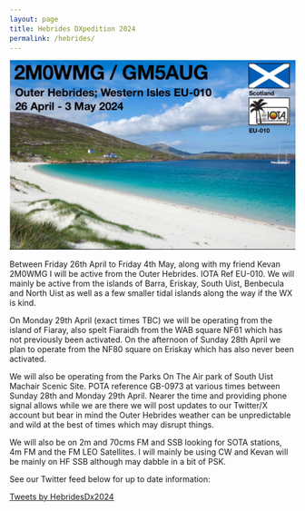 ```yaml
---
layout: page
title: Hebrides DXpedition 2024
permalink: /hebrides/
---
```

![QSL card](/images/qsl.jpg)

Between Friday 26th April to Friday 4th May, along with my friend Kevan 2M0WMG I will be active from the Outer Hebrides. IOTA Ref EU-010. We will mainly be active from the islands of Barra, Eriskay, South Uist, Benbecula and North Uist as well as a few smaller tidal islands along the way if the WX is kind. 

On Monday 29th April (exact times TBC) we will be operating from the island of Fiaray, also spelt Fiaraidh from the WAB square NF61 which has not previously been activated. On the afternoon of Sunday 28th April we plan to operate from the NF80 square on Eriskay which has also never been activated. 

We will also be operating from the Parks On The Air park of South Uist Machair Scenic Site. POTA reference GB-0973 at various times between Sunday 28th and Monday 29th April. Nearer the time and providing phone signal allows while we are there we will post updates to our Twitter/X account but bear in mind the Outer Hebrides weather can be unpredictable and wild at the best of times which may disrupt things.

We will also be on 2m and 70cms FM and SSB looking for SOTA stations, 4m FM and the FM LEO Satellites. I will mainly be using CW and Kevan will be mainly on HF SSB although may dabble in a bit of PSK. 

See our Twitter feed below for up to date information:

<a class="twitter-timeline" href="https://twitter.com/HebridesDx2024?ref_src=twsrc%5Etfw">Tweets by HebridesDx2024</a> <script async src="https://platform.twitter.com/widgets.js" charset="utf-8"></script> 
